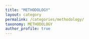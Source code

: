 ```yaml
---
title: "METHODOLOGY"
layout: category
permalink: /categories/methodology/
taxonomy: METHODOLOGY
author_profile: true
---
```

